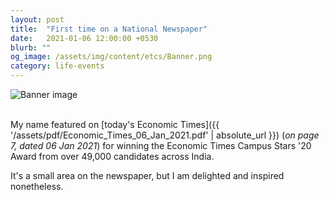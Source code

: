 ```yaml
---
layout: post
title:  "First time on a National Newspaper"
date:   2021-01-06 12:00:00 +0530
blurb: ""
og_image: /assets/img/content/etcs/Banner.png
category: life-events
---
```


<img src="{{ '/assets/img/content/etcs/Banner.png' | absolute_url }}" alt="Banner image" class="post-pic"/>
<br />
<br />


My name featured on [today's Economic Times]({{ '/assets/pdf/Economic_Times_06_Jan_2021.pdf' | absolute_url }}) (*on page 7, dated 06 Jan 2021*) for winning the Economic Times Campus Stars \'20 Award from over 49,000 candidates across India.

It's a small area on the newspaper, but I am delighted and inspired nonetheless.